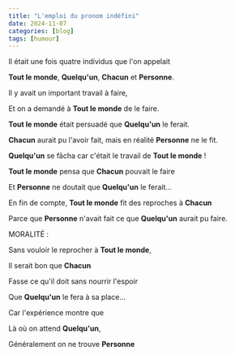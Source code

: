 ```yaml
---
title: "L'emploi du pronom indéfini"
date: 2024-11-07
categories: [blog]
tags: [humour]
---
```


<!-- # L'emploi du pronom indéfini... -->

Il était une fois quatre individus que l'on appelait

**Tout le monde**, **Quelqu'un**, **Chacun** et **Personne**.

Il y avait un important travail à faire,

Et on a demandé à **Tout le monde** de le faire.

**Tout le monde** était persuadé que **Quelqu'un** le ferait.

**Chacun** aurait pu l'avoir fait, mais en réalité **Personne** ne le fit.

**Quelqu'un** se fâcha car c'était le travail de **Tout le monde** !

**Tout le monde** pensa que **Chacun** pouvait le faire

Et **Personne** ne doutait que **Quelqu'un** le ferait…

En fin de compte, **Tout le monde** fit des reproches à **Chacun**

Parce que **Personne** n'avait fait ce que **Quelqu'un** aurait pu faire.

MORALITÉ :

Sans vouloir le reprocher à **Tout le monde**,

Il serait bon que **Chacun**

Fasse ce qu'il doit sans nourrir l'espoir

Que **Quelqu'un** le fera à sa place…

Car l'expérience montre que

Là où on attend **Quelqu'un**,

Généralement on ne trouve **Personne**
